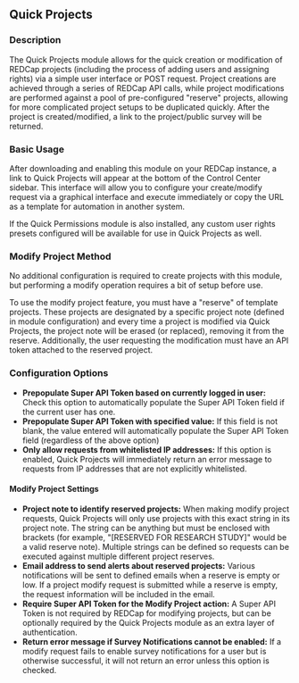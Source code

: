 ## Quick Projects

### Description
The Quick Projects module allows for the quick creation or modification of REDCap projects (including the process of adding users and assigning rights) via a simple user interface or POST request. Project creations are achieved through a series of REDCap API calls, while project modifications are performed against a pool of pre-configured "reserve" projects, allowing for more complicated project setups to be duplicated quickly. After the project is created/modified, a link to the project/public survey will be returned.

### Basic Usage
After downloading and enabling this module on your REDCap instance, a link to Quick Projects will appear at the bottom of the Control Center sidebar. This interface will allow you to configure your create/modify request via a graphical interface and execute immediately or copy the URL as a template for automation in another system.

If the Quick Permissions module is also installed, any custom user rights presets configured will be available for use in Quick Projects as well.

### Modify Project Method
No additional configuration is required to create projects with this module, but performing a modify operation requires a bit of setup before use.

To use the modify project feature, you must have a "reserve" of template projects. These projects are designated by a specific project note (defined in module configuration) and every time a project is modified via Quick Projects, the project note will be erased (or replaced), removing it from the reserve. Additionally, the user requesting the modification must have an API token attached to the reserved project.

### Configuration Options
* **Prepopulate Super API Token based on currently logged in user:** Check this option to automatically populate the Super API Token field if the current user has one.
* **Prepopulate Super API Token with specified value:** If this field is not blank, the value entered will automatically populate the Super API Token field (regardless of the above option)
* **Only allow requests from whitelisted IP addresses:** If this option is enabled, Quick Projects will immediately return an error message to requests from IP addresses that are not explicitly whitelisted.

#### Modify Project Settings

* **Project note to identify reserved projects:** When making modify project requests, Quick Projects will only use projects with this exact string in its project note. The string can be anything but must be enclosed with brackets (for example, "[RESERVED FOR RESEARCH STUDY]" would be a valid reserve note). Multiple strings can be defined so requests can be executed against multiple different project reserves.
* **Email address to send alerts about reserved projects:** Various notifications will be sent to defined emails when a reserve is empty or low. If a project modify request is submitted while a reserve is empty, the request information will be included in the email.
* **Require Super API Token for the Modify Project action:** A Super API Token is not required by REDCap for modifying projects, but can be optionally required by the Quick Projects module as an extra layer of authentication.
* **Return error message if Survey Notifications cannot be enabled:** If a modify request fails to enable survey notifications for a user but is otherwise successful, it will not return an error unless this option is checked.